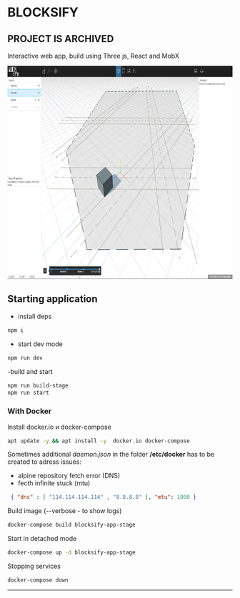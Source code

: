 # BLOCKSIFY
## PROJECT IS ARCHIVED

Interactive web app, build using Three js, React and MobX


<img src="./public/meta/screen_0.3.0.png?raw=true" width="834" height="478" alt="Screenshot from v0.3.0"/>


## Starting application
- install deps
```bash
npm i
```

- start dev mode
```bash
npm run dev
```

-build and start
```bash
npm run build-stage
npm run start
```

### With Docker
Install docker.io и docker-compose

```bash
apt update -y && apt install -y  docker.io docker-compose
```

Sometimes additional *daemon.json* in the folder **/etc/docker** has to be created to adress issues:
- alpine repository fetch error (DNS)
- fecth infinite stuck (mtu)
```json
 { "dns" : [ "114.114.114.114" , "8.8.8.8" ], "mtu": 1000 } 
```


Build image (--verbose - to show logs)
```bash
docker-compose build blocksify-app-stage
```

Start in detached mode
```bash
docker-compose up -d blocksify-app-stage
```

Stopping services
```bash
docker-compose down
```

***

